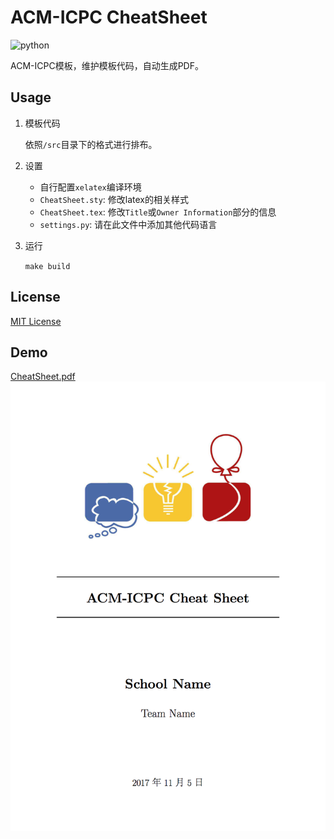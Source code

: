 # ACM-ICPC CheatSheet
![python](https://img.shields.io/badge/python-3.5-ff69b4.svg)

ACM-ICPC模板，维护模板代码，自动生成PDF。

## Usage
1. 模板代码
    
    依照`/src`目录下的格式进行排布。

2. 设置

    * 自行配置`xelatex`编译环境
    * `CheatSheet.sty`: 修改latex的相关样式
    * `CheatSheet.tex`: 修改`Title`或`Owner Information`部分的信息
    * `settings.py`: 请在此文件中添加其他代码语言

3. 运行

    `make build`

## License
[MIT License](LICENSE)

## Demo
[CheatSheet.pdf](CheatSheet.pdf)
![](demo.png)
